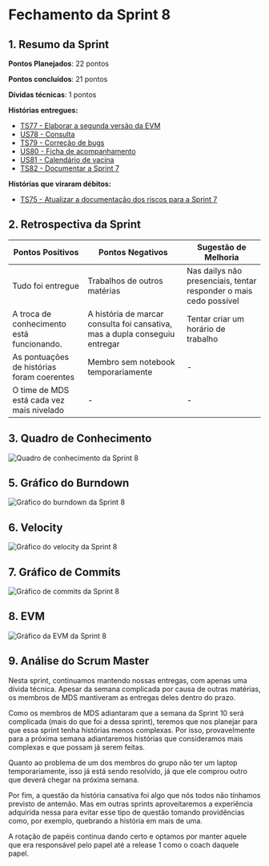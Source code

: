 # Fechamento da Sprint 8

## 1. Resumo da Sprint

__Pontos Planejados__: 22 pontos

__Pontos concluídos__: 21 pontos

__Dívidas técnicas__: 1 pontos

__Histórias entregues:__

- [TS77 - Elaborar a segunda versão da EVM](https://github.com/fga-gpp-mds/2018.1-Dr-Down/issues/185)
- [US78 - Consulta](https://github.com/fga-gpp-mds/2018.1-Dr-Down/issues/186)
- [TS79 - Correção de bugs](https://github.com/fga-gpp-mds/2018.1-Dr-Down/issues/187)
- [US80 - Ficha de acompanhamento](https://github.com/fga-gpp-mds/2018.1-Dr-Down/issues/188)
- [US81 - Calendário de vacina](https://github.com/fga-gpp-mds/2018.1-Dr-Down/issues/189)
- [TS82 - Documentar a Sprint 7](https://github.com/fga-gpp-mds/2018.1-Dr-Down/issues/191)

__Histórias que viraram débitos:__

- [TS75 - Atualizar a documentação dos riscos para a Sprint 7](https://github.com/fga-gpp-mds/2018.1-Dr-Down/issues/167)

## 2. Retrospectiva da Sprint

| Pontos Positivos | Pontos Negativos | Sugestão de Melhoria |
| ----- | ----- | ---- |
| Tudo foi entregue | Trabalhos de outros matérias | Nas dailys não presenciais, tentar responder o mais cedo possível |
| A troca de conhecimento está funcionando. | A história de marcar consulta foi cansativa, mas a dupla conseguiu entregar | Tentar criar um horário de trabalho |
| As pontuações de histórias foram coerentes | Membro sem notebook temporariamente | - |
| O time de MDS está cada vez mais nivelado | - | - |


## 3. Quadro de Conhecimento

![Quadro de conhecimento da Sprint 8](https://uploaddeimagens.com.br/images/001/409/436/full/quadro_conhecimento_S8.png?1525874883)

## 5. Gráfico do Burndown

![Gráfico do burndown da Sprint 8](https://uploaddeimagens.com.br/images/001/403/383/full/burndown_S8.png?1525482311)

## 6. Velocity

![Gráfico do velocity da Sprint 8](https://uploaddeimagens.com.br/images/001/403/385/full/velocity_S8.png?1525482341)

## 7. Gráfico de Commits

![Gráfico de commits da Sprint 8](https://uploaddeimagens.com.br/images/001/403/387/full/commits_S8.png?1525482367)

## 8. EVM

![Gráfico da EVM da Sprint 8](https://uploaddeimagens.com.br/images/001/403/395/full/evm_S8.png?1525482754)

## 9. Análise do Scrum Master

Nesta sprint, continuamos mantendo nossas entregas, com apenas uma dívida técnica. Apesar da semana complicada por causa de outras matérias, os membros de MDS mantiveram as entregas deles dentro do prazo.

Como os membros de MDS adiantaram que a semana da Sprint 10 será complicada (mais do que foi a dessa sprint), teremos que nos planejar para que essa sprint tenha histórias menos complexas. Por isso, provavelmente para a próxima semana adiantaremos histórias que consideramos mais complexas e que possam já serem feitas.

Quanto ao problema de um dos membros do grupo não ter um laptop temporariamente, isso já está sendo resolvido, já que ele comprou outro que deverá chegar na próxima semana.

Por fim, a questão da história cansativa foi algo que nós todos não tínhamos previsto de antemão. Mas em outras sprints aproveitaremos a experiência adquirida nessa para evitar esse tipo de questão tomando providências como, por exemplo, quebrando a história em mais de uma.

A rotação de papéis continua dando certo e optamos por manter aquele que era responsável pelo papel até a release 1 como o coach daquele papel. 